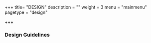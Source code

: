 +++
title= "DESIGN"
description = ""
weight = 3
menu = "mainmenu"
pagetype = "design"

+++


### Design Guidelines

